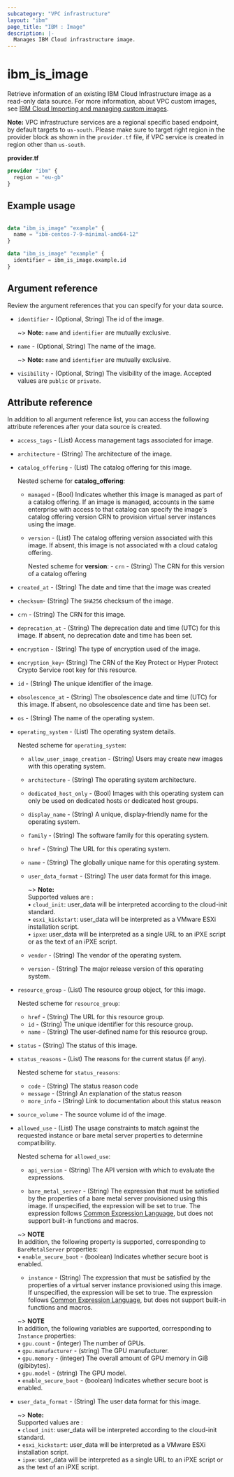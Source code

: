 ```yaml
---
subcategory: "VPC infrastructure"
layout: "ibm"
page_title: "IBM : Image"
description: |-
  Manages IBM Cloud infrastructure image.
---
```


# ibm_is_image
Retrieve information of an existing IBM Cloud Infrastructure image as a read-only data source. For more information, about VPC custom images, see [IBM Cloud Importing and managing custom images](https://cloud.ibm.com/docs/vpc?topic=vpc-managing-images).

**Note:** 
VPC infrastructure services are a regional specific based endpoint, by default targets to `us-south`. Please make sure to target right region in the provider block as shown in the `provider.tf` file, if VPC service is created in region other than `us-south`.

**provider.tf**

```terraform
provider "ibm" {
  region = "eu-gb"
}
```

## Example usage

```terraform

data "ibm_is_image" "example" {
  name = "ibm-centos-7-9-minimal-amd64-12"
}
```
```terraform
data "ibm_is_image" "example" {
  identifier = ibm_is_image.example.id
}
```

## Argument reference
Review the argument references that you can specify for your data source.

- `identifier` - (Optional, String) The id of the image.

    ~> **Note:** `name` and `identifier` are mutually exclusive.

- `name` - (Optional, String) The name of the image.

    ~> **Note:** `name` and `identifier` are mutually exclusive.

- `visibility` - (Optional, String) The visibility of the image. Accepted values are `public` or `private`.

## Attribute reference
In addition to all argument reference list, you can access the following attribute references after your data source is created.

- `access_tags`  - (List) Access management tags associated for image.
- `architecture` - (String) The architecture of the image.
- `catalog_offering` - (List) The catalog offering for this image.

  Nested scheme for **catalog_offering**:
  - `managed` - (Bool) Indicates whether this image is managed as part of a catalog offering. If an image is managed, accounts in the same enterprise with access to that catalog can specify the image's catalog offering version CRN to provision virtual server instances using the image.
  - `version` - (List) The catalog offering version associated with this image. If absent, this image is not associated with a cloud catalog offering.
  
      Nested scheme for **version**:
        - `crn` - (String) The CRN for this version of a catalog offering
- `created_at` - (String) The date and time that the image was created
- `checksum`-  (String) The `SHA256` checksum of the image.
- `crn` - (String) The CRN for this image.
- `deprecation_at` - (String) The deprecation date and time (UTC) for this image. If absent, no deprecation date and time has been set.
- `encryption` - (String) The type of encryption used of the image.
- `encryption_key`-  (String) The CRN of the Key Protect or Hyper Protect Crypto Service root key for this resource.
- `id` - (String) The unique identifier of the image.
- `obsolescence_at` - (String) The obsolescence date and time (UTC) for this image. If absent, no obsolescence date and time has been set.
- `os` - (String) The name of the operating system.
- `operating_system` - (List) The operating system details. 
    
  Nested scheme for `operating_system`:
  - `allow_user_image_creation` - (String) Users may create new images with this operating system.
  - `architecture` - (String) The operating system architecture.
  - `dedicated_host_only` - (Bool) Images with this operating system can only be used on dedicated hosts or dedicated host groups.
  - `display_name` - (String) A unique, display-friendly name for the operating system.
  - `family` - (String) The software family for this operating system.
  - `href` - (String) The URL for this operating system.
  - `name` - (String) The globally unique name for this operating system.
  - `user_data_format` - (String) The user data format for this image.
  
    ~> **Note:** </br> Supported values are : </br>
    **&#x2022;** `cloud_init`: user_data will be interpreted according to the cloud-init standard.</br>
    **&#x2022;** `esxi_kickstart`: user_data will be interpreted as a VMware ESXi installation script.</br>
    **&#x2022;**  `ipxe`: user_data will be interpreted as a single URL to an iPXE script or as the text of an iPXE script.</br>
  - `vendor` - (String) The vendor of the operating system.
  - `version` - (String) The major release version of this operating system.
- `resource_group` - (List) The resource group object, for this image.
  
  Nested scheme for `resource_group`:
  - `href` - (String) The URL for this resource group.
  - `id` - (String) The unique identifier for this resource group.
  - `name` - (String) The user-defined name for this resource group.
- `status` - (String) The status of this image.
- `status_reasons` - (List) The reasons for the current status (if any).

    Nested scheme for `status_reasons`:
  - `code` - (String) The status reason code
  - `message` - (String) An explanation of the status reason
  - `more_info` - (String) Link to documentation about this status reason

- `source_volume` - The source volume id of the image.
- `allowed_use` - (List) The usage constraints to match against the requested instance or bare metal server properties to  determine  compatibility.
    
    Nested schema for `allowed_use`:
    - `api_version` - (String) The API version with which to evaluate the expressions.
	  
    - `bare_metal_server` - (String) The expression that must be satisfied by the properties of a bare metal server provisioned using this image. If unspecified, the expression will be set to true. The expression follows [Common Expression Language](https://github.com/google/cel-spec/blob/master/doc/langdef.md), but does not support built-in functions and macros. 
   
    ~> **NOTE** </br> In addition, the following property is supported, corresponding to `BareMetalServer` properties: </br>
      **&#x2022;** `enable_secure_boot` - (boolean) Indicates whether secure boot is enabled.
	  
    - `instance` - (String) The expression that must be satisfied by the properties of a virtual server instance provisioned using this image. If unspecified, the expression will be set to true. The expression follows [Common Expression Language](https://github.com/google/cel-spec/blob/master/doc/langdef.md), but does not support built-in functions and macros. 
     
     ~> **NOTE** </br> In addition, the following variables are supported, corresponding to `Instance` properties: </br> 
      **&#x2022;** `gpu.count` - (integer) The number of GPUs. </br> 
      **&#x2022;** `gpu.manufacturer` - (string) The GPU manufacturer. </br> 
      **&#x2022;** `gpu.memory` - (integer) The overall amount of GPU memory in GiB (gibibytes). </br> 
      **&#x2022;** `gpu.model` - (string) The GPU model. </br> 
      **&#x2022;** `enable_secure_boot` - (boolean) Indicates whether secure boot is enabled. </br> 
- `user_data_format` - (String) The user data format for this image.
  
  ~> **Note:** </br> Supported values are : </br>
  **&#x2022;** `cloud_init`: user_data will be interpreted according to the cloud-init standard.</br>
  **&#x2022;** `esxi_kickstart`: user_data will be interpreted as a VMware ESXi installation script.</br>
  **&#x2022;**  `ipxe`: user_data will be interpreted as a single URL to an iPXE script or as the text of an iPXE script.</br>
